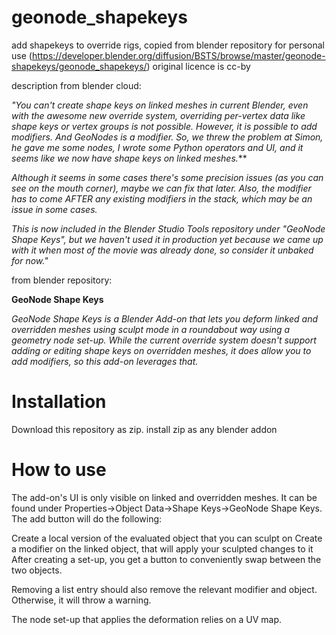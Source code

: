 **geonode_shapekeys**
==============
add shapekeys to override rigs, copied from blender repository for personal use (https://developer.blender.org/diffusion/BSTS/browse/master/geonode-shapekeys/geonode_shapekeys/) original licence is cc-by


description from blender cloud:

*"You can't create shape keys on linked meshes in current Blender, even with the awesome new override system, overriding per-vertex data like shape keys or vertex groups is not possible. However, it is possible to add modifiers. And GeoNodes is a modifier. So, we threw the problem at Simon, he gave me some nodes, I wrote some Python operators and UI, and it seems like we now have shape keys on linked meshes.***

*Although it seems in some cases there's some precision issues (as you can see on the mouth corner), maybe we can fix that later. Also, the modifier has to come AFTER any existing modifiers in the stack, which may be an issue in some cases.*

*This is now included in the Blender Studio Tools repository under "GeoNode Shape Keys", but we haven't used it in production yet because we came up with it when most of the movie was already done, so consider it unbaked for now."*


from blender repository:

**GeoNode Shape Keys**

*GeoNode Shape Keys is a Blender Add-on that lets you deform linked and overridden meshes using sculpt mode in a roundabout way using a geometry node set-up. While the current override system doesn't support adding or editing shape keys on overridden meshes, it does allow you to add modifiers, so this add-on leverages that.*

Installation
==============
Download this repository as zip. install zip as any blender addon



How to use
==============
The add-on's UI is only visible on linked and overridden meshes. It can be found under Properties->Object Data->Shape Keys->GeoNode Shape Keys. The add button will do the following:

Create a local version of the evaluated object that you can sculpt on
Create a modifier on the linked object, that will apply your sculpted changes to it
After creating a set-up, you get a button to conveniently swap between the two objects.

Removing a list entry should also remove the relevant modifier and object. Otherwise, it will throw a warning.

The node set-up that applies the deformation relies on a UV map.

